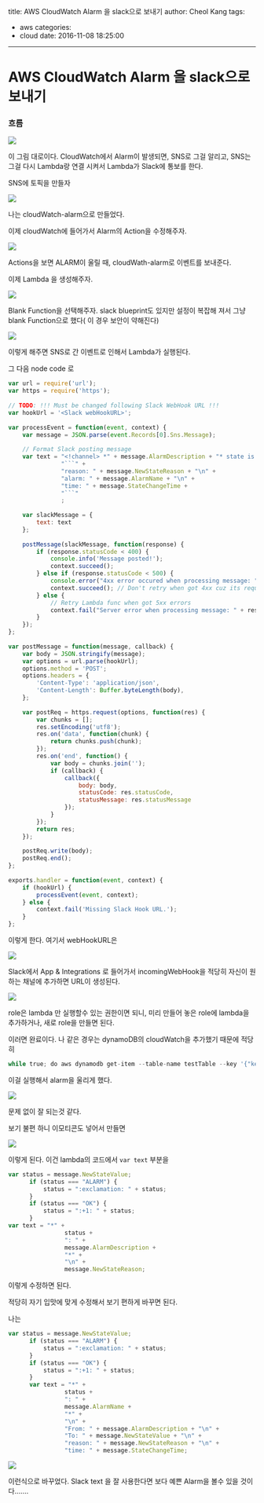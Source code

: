 title: AWS CloudWatch Alarm 을 slack으로 보내기
author: Cheol Kang
tags:
  - aws
categories:
  - cloud
date: 2016-11-08 18:25:00
---
# AWS CloudWatch Alarm 을 slack으로 보내기

### 흐름

![](http://corporate-tech-blog-wp.s3.amazonaws.com/tech/wp-content/uploads/2016/02/blueprint-flow.png)

이 그림 대로이다. CloudWatch에서 Alarm이 발생되면, SNS로 그걸 알리고, SNS는 그걸 다시 Lambda랑 연결 시켜서 Lambda가 Slack에 통보를 한다.

SNS에 토픽을 만들자

![](https://cloud.githubusercontent.com/assets/8134523/19831259/675ae122-9e40-11e6-9680-e3e1856c0de1.png)

나는 cloudWatch-alarm으로 만들었다.

이제 cloudWatch에 들어가서 Alarm의 Action을 수정해주자.

![](https://cloud.githubusercontent.com/assets/8134523/19831263/aff24e66-9e40-11e6-99cd-0d7e478c214a.png)

Actions을 보면 ALARM이 울릴 때, cloudWath-alarm로 이벤트를 보내준다.

이제 Lambda 을 생성해주자.

![](https://cloud.githubusercontent.com/assets/8134523/19831278/00fa0e52-9e41-11e6-8004-7857ae959a04.png)

Blank Function을 선택해주자. slack blueprint도 있지만 설정이 복잡해 져서 그냥 blank Function으로 했다( 이 경우 보안이 약해진다)

![](https://cloud.githubusercontent.com/assets/8134523/19831284/3e3ab5f0-9e41-11e6-8495-7d68f056f453.png)

이렇게 해주면 SNS로 간 이벤트로 인해서 Lambda가 실행된다. 

그 다음 node code 로

```js
var url = require('url');
var https = require('https');
 
// TODO: !!! Must be changed following Slack WebHook URL !!!
var hookUrl = '<Slack webHookURL>';
 
var processEvent = function(event, context) {
    var message = JSON.parse(event.Records[0].Sns.Message);
 
    // Format Slack posting message
    var text = "<!channel> *" + message.AlarmDescription + "* state is now `" + message.NewStateValue + "`\n" +
               "```" + 
               "reason: " + message.NewStateReason + "\n" +
               "alarm: " + message.AlarmName + "\n" + 
               "time: " + message.StateChangeTime +
               "```"
               ;
 
    var slackMessage = {
        text: text
    };
 
    postMessage(slackMessage, function(response) {
        if (response.statusCode < 400) {
            console.info('Message posted!');
            context.succeed();
        } else if (response.statusCode < 500) {
            console.error("4xx error occured when processing message: " + response.statusCode + " - " + response.statusMessage);
            context.succeed(); // Don't retry when got 4xx cuz its request error
        } else {
            // Retry Lambda func when got 5xx errors
            context.fail("Server error when processing message: " + response.statusCode + " - " + response.statusMessage);
        }
    });
};
 
var postMessage = function(message, callback) {
    var body = JSON.stringify(message);
    var options = url.parse(hookUrl);
    options.method = 'POST';
    options.headers = {
        'Content-Type': 'application/json',
        'Content-Length': Buffer.byteLength(body),
    };
 
    var postReq = https.request(options, function(res) {
        var chunks = [];
        res.setEncoding('utf8');
        res.on('data', function(chunk) {
            return chunks.push(chunk);
        });
        res.on('end', function() {
            var body = chunks.join('');
            if (callback) {
                callback({
                    body: body,
                    statusCode: res.statusCode,
                    statusMessage: res.statusMessage
                });
            }
        });
        return res;
    });
 
    postReq.write(body);
    postReq.end();
};
 
exports.handler = function(event, context) {
    if (hookUrl) {
        processEvent(event, context);
    } else {
        context.fail('Missing Slack Hook URL.');
    }
};
```

이렇게 한다. 여기서 webHookURL은

![](https://cloud.githubusercontent.com/assets/8134523/19831299/c1f2ca4a-9e41-11e6-867e-19277a34dfdb.png)

Slack에서 App & Integrations 로 들어가서 incomingWebHook을 적당히 자신이 원하는 채널에 추가하면 URL이 생성된다.

![](https://cloud.githubusercontent.com/assets/8134523/19831300/c2c830cc-9e41-11e6-9e2e-7b15bcb2f99b.png)

role은 lambda 만 실행할수 있는 권한이면 되니, 미리 만들어 놓은 role에 lambda을 추가하거나, 새로 role을 만들면 된다. 

이러면 완료이다. 나 같은 경우는 dynamoDB의 cloudWatch을 추가했기 때문에 적당히 

```python
while true; do aws dynamodb get-item --table-name testTable --key '{"key": {"S": "abc"}}' 2>&1; done
```

이걸 실행해서 alarm을 울리게 했다.

![](https://cloud.githubusercontent.com/assets/8134523/19831351/bb8109c8-9e42-11e6-93c0-a43df334a8be.png)

문제 없이 잘 되는것 같다. 

보기 불편 하니 이모티콘도 넣어서 만들면 

![](https://cloud.githubusercontent.com/assets/8134523/19831407/ff414bae-9e43-11e6-82e4-a36a723eacc0.png)

이렇게 된다. 이건 lambda의 코드에서 `var text` 부분을

```js
var status = message.NewStateValue;
      if (status === "ALARM") {
          status = ":exclamation: " + status;
      }
      if (status === "OK") {
          status = ":+1: " + status;
      }
var text = "*" +
                status +
                ": " +
                message.AlarmDescription +
                "*" +
                "\n" +
                message.NewStateReason;
```

이렇게 수정하면 된다.

적당히 자기 입맛에 맞게 수정해서 보기 편하게 바꾸면 된다.

나는

```js
var status = message.NewStateValue;
      if (status === "ALARM") {
          status = ":exclamation: " + status;
      }
      if (status === "OK") {
          status = ":+1: " + status;
      }
      var text = "*" +
                status +
                ": " +
                message.AlarmName +
                "*" +
                "\n" +
                "From: " + message.AlarmDescription + "\n" +
                "To: " + message.NewStateValue + "\n" +
                "reason: " + message.NewStateReason + "\n" +
                "time: " + message.StateChangeTime;
```



![](https://cloud.githubusercontent.com/assets/8134523/19831535/01ef7a94-9e47-11e6-80f0-21296603adf5.png)

이런식으로 바꾸었다. Slack text 을 잘 사용한다면 보다 예쁜 Alarm을 볼수 있을 것이다…….